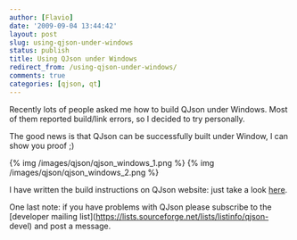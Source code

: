 ```yaml
---
author: [Flavio]
date: '2009-09-04 13:44:42'
layout: post
slug: using-qjson-under-windows
status: publish
title: Using QJson under Windows
redirect_from: /using-qjson-under-windows/
comments: true
categories: [qjson, qt]
---
```


Recently lots of people asked me how to build QJson under Windows. Most of
them reported build/link errors, so I decided to try personally.

The good news is that QJson can be successfully built under Window, I can show
you proof ;)

{% img /images/qjson/qjson_windows_1.png %}
{% img /images/qjson/qjson_windows_2.png %}

I have written the build instructions on QJson website: just take a look
[here](http://qjson.sourceforge.net/build).

One last note: if you have problems with QJson please subscribe to the
[developer mailing list](https://lists.sourceforge.net/lists/listinfo/qjson-
devel) and post a message.

